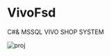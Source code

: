 # VivoFsd
C#&amp; MSSQL VIVO SHOP SYSTEM

![proj](https://user-images.githubusercontent.com/63907122/121639383-e37d8200-caa5-11eb-9934-0742c6fadf67.PNG)

